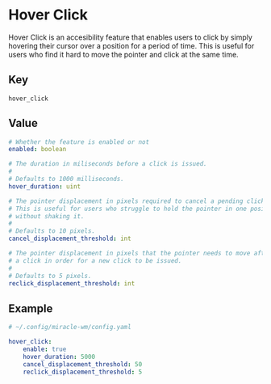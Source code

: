 # Hover Click
Hover Click is an accesibility feature that enables users to click by simply
hovering their cursor over a position for a period of time. This is useful for
users who find it hard to move the pointer and click at the same time.

## Key
```
hover_click
```

## Value
```yaml
# Whether the feature is enabled or not
enabled: boolean

# The duration in miliseconds before a click is issued.
#
# Defaults to 1000 milliseconds.
hover_duration: uint

# The pointer displacement in pixels required to cancel a pending click.
# This is useful for users who struggle to hold the pointer in one position
# without shaking it.
#
# Defaults to 10 pixels.
cancel_displacement_threshold: int

# The pointer displacement in pixels that the pointer needs to move after
# a click in order for a new click to be issued.
#
# Defaults to 5 pixels.
reclick_displacement_threshold: int
```

## Example
```yaml
# ~/.config/miracle-wm/config.yaml

hover_click:
    enable: true
    hover_duration: 5000
    cancel_displacement_threshold: 50
    reclick_displacement_threshold: 5
```
